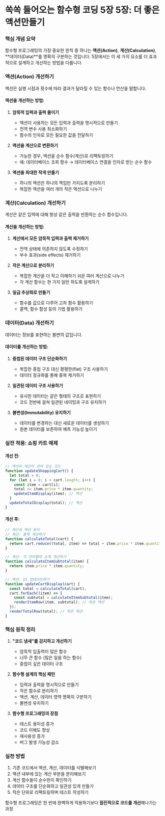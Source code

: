# 쏙쏙 들어오는 함수형 코딩 5장 5장: 더 좋은 액션만들기

### 핵심 개념 요약

함수형 프로그래밍의 가장 중요한 원칙 중 하나는 **액션(Action)**, **계산(Calculation)**, **데이터(Data)**를 명확히 구분하는 것입니다. 5장에서는 이 세 가지 요소를 더 효과적으로 설계하고 개선하는 방법을 다룹니다.

### 액션(Action) 개선하기

액션은 실행 시점과 횟수에 따라 결과가 달라질 수 있는 함수나 연산을 말합니다.

#### 액션을 개선하는 방법:

1. **암묵적 입력과 출력 줄이기**

   - 액션이 사용하는 모든 입력과 출력을 명시적으로 만들기
   - 전역 변수 사용 최소화하기
   - 함수의 인자로 모든 필요한 값을 전달하기

2. **액션을 계산으로 변환하기**

   - 가능한 경우, 액션을 순수 함수(계산)로 리팩토링하기
   - 예: 데이터베이스 조회 함수 → 데이터베이스 연결을 인자로 받는 순수 함수

3. **액션을 최대한 작게 만들기**
   - 하나의 액션은 하나의 책임만 가지도록 분리하기
   - 복잡한 액션을 여러 개의 작은 액션으로 나누기

### 계산(Calculation) 개선하기

계산은 같은 입력에 대해 항상 같은 출력을 반환하는 순수 함수입니다.

#### 계산을 개선하는 방법:

1. **계산에서 모든 암묵적 입력과 출력 제거하기**

   - 전역 상태에 의존하지 않도록 수정하기
   - 부수 효과(side effects) 제거하기

2. **작은 계산으로 분리하기**

   - 복잡한 계산을 더 작고 이해하기 쉬운 여러 계산으로 나누기
   - 각 계산 함수는 한 가지 일만 하도록 설계하기

3. **일급 추상화로 만들기**
   - 함수를 값으로 다루어 고차 함수 활용하기
   - 콜백, 함수 합성 등의 기법 활용하기

### 데이터(Data) 개선하기

데이터는 정보를 표현하는 불변의 값입니다.

#### 데이터를 개선하는 방법:

1. **중첩된 데이터 구조 단순화하기**

   - 복잡한 중첩 구조 대신 평평한(flat) 구조 사용하기
   - 데이터 정규화를 통해 중복 제거하기

2. **일관된 데이터 구조 사용하기**

   - 유사한 데이터는 같은 형태의 구조로 표현하기
   - 코드 전반에 걸쳐 일관된 네이밍과 구조 유지하기

3. **불변성(Immutability) 유지하기**
   - 데이터를 변경하는 대신 새로운 데이터를 생성하기
   - 원본 데이터를 보존하여 예측 가능성 높이기

### 실전 적용: 쇼핑 카트 예제

#### 개선 전:

```javascript
// 액션과 계산이 섞여 있는 코드
function updateShoppingCart() {
  let total = 0;
  for (let i = 0; i < cart.length; i++) {
    const item = cart[i];
    total += item.price * item.quantity;
    updateItemDisplay(item); // 액션
  }
  updateTotalDisplay(total); // 액션
}
```

#### 개선 후:

```javascript
// 계산과 액션 분리
// 계산: 총액 계산하기
function calculateTotal(cart) {
  return cart.reduce((total, item) => total + item.price * item.quantity, 0);
}

// 계산: 각 아이템의 소계 계산하기
function calculateItemSubtotal(item) {
  return item.price * item.quantity;
}

// 액션: UI 업데이트하기
function updateCartDisplay(cart) {
  const total = calculateTotal(cart);
  cart.forEach((item) => {
    const subtotal = calculateItemSubtotal(item);
    renderItemRow(item, subtotal); // 작은 액션
  });
  renderTotalRow(total); // 작은 액션
}
```

### 핵심 원칙 정리

1. **"코드 냄새"를 감지하고 개선하기**

   - 암묵적 입출력이 많은 함수
   - 너무 큰 함수 (많은 일을 하는 함수)
   - 중첩이 깊은 데이터 구조

2. **함수형 설계의 핵심 패턴**

   - 입력과 출력을 명시적으로 만들기
   - 작은 함수로 분리하기
   - 액션, 계산, 데이터 영역 명확히 구분하기
   - 불변성 유지하기

3. **함수형 프로그래밍의 장점**
   - 테스트 용이성 증가
   - 코드 이해도 향상
   - 재사용성 증가
   - 버그 발생 가능성 감소

### 실천 방법

1. 기존 코드에서 액션, 계산, 데이터를 식별해보기
2. 액션 내부에 있는 계산 부분을 분리해보기
3. 계산 함수들이 순수한지 확인하기
4. 데이터 구조를 단순화하고 일관성 있게 만들기
5. 작은 단위로 리팩토링하며 테스트 작성하기

함수형 프로그래밍은 한 번에 완벽하게 적용하기보다 **점진적으로 코드를 개선**해나가는 과정
